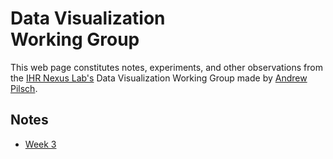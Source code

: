 # Data Visualization <br/> Working Group

This web page constitutes notes, experiments, and other observations from the [IHR Nexus Lab's](http://nexus.lab.asu.edu/) Data Visualization Working Group made by [Andrew Pilsch](http://andrew.pilsch.com).

## Notes

* [Week 3](week3/)